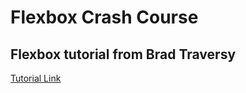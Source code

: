 # Flexbox Crash Course

## Flexbox tutorial from Brad Traversy

[Tutorial Link](https://www.youtube.com/watch?v=3YW65K6LcIA&t=457s)
